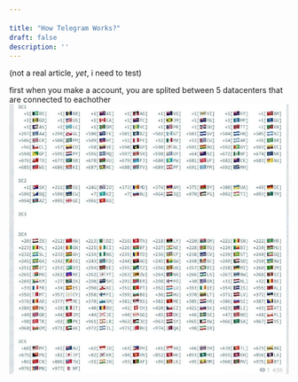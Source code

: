 ```yaml
---

title: "How Telegram Works?"
draft: false
description: ''
---
```


(not a real article, _yet_, i need to test)

first when you make a account, you are splited between 5 datacenters that are connected to eachother
![telegram date](/blogs/telegram/dc.webp/)